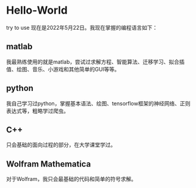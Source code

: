 # Hello-World
try to use
现在是2022年5月22日。我现在掌握的编程语言如下：
## matlab
我最熟练使用的就是matlab，尝试过求解方程、智能算法、迁移学习、拟合插值、绘图、音乐、小游戏和其他简单的GUI等等。
## python
我自己学习过python，掌握基本语法、绘图、tensorflow框架的神经网络、正则表达式等，粗略学过爬虫。
## C++
只会基础的面向过程的部分，在大学课堂学过。
## Wolfram Mathematica
对于Wolfram，我只会最基础的代码和简单的符号求解。
